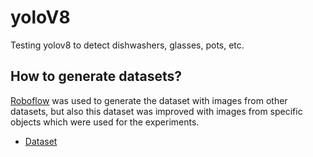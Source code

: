 # yoloV8
Testing yolov8 to detect dishwashers, glasses, pots, etc.

## How to generate datasets?
[Roboflow](https://roboflow.com/universe) was used to generate the dataset with images from other datasets, but also this dataset was improved with images from specific objects which were used for the experiments.
- [Dataset](https://universe.roboflow.com/dishwasher-20/dishwashe2.0/dataset/2)


